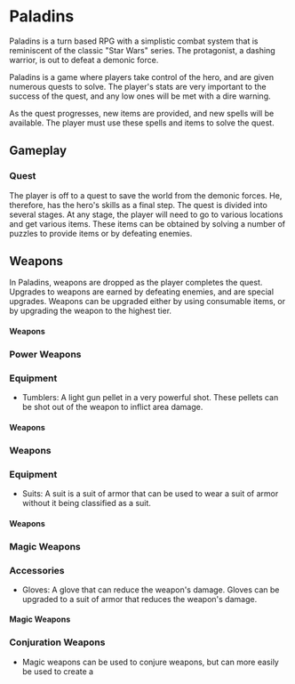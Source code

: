 # Paladins

Paladins is a turn based RPG with a simplistic combat system that is reminiscent of the classic "Star Wars" series. The protagonist, a dashing warrior, is out to defeat a demonic force.  
  
Paladins is a game where players take control of the hero, and are given numerous quests to solve. The player's stats are very important to the success of the quest, and any low ones will be met with a dire warning.  
    
 As the quest progresses, new items are provided, and new spells will be available. The player must use these spells and items to solve the quest.   
  

## Gameplay  
  

### Quest

The player is off to a quest to save the world from the demonic forces. He, therefore, has the hero's skills as a final step. The quest is divided into several stages. At any stage, the player will need to go to various locations and get various items. These items can be obtained by solving a number of puzzles to provide items or by defeating enemies.   
  

## Weapons

In Paladins, weapons are dropped as the player completes the quest. Upgrades to weapons are earned by defeating enemies, and are special upgrades. Weapons can be upgraded either by using consumable items, or by upgrading the weapon to the highest tier.  
  
  

#### Weapons

### Power Weapons

### Equipment

*    Tumblers: A light gun pellet in a very powerful shot. These pellets can be shot out of the weapon to inflict area damage.  
  

#### Weapons

### Weapons

### Equipment

*   Suits: A suit is a suit of armor that can be used to wear a suit of armor without it being classified as a suit.  
  

#### Weapons

### Magic Weapons

### Accessories

*   Gloves: A glove that can reduce the weapon's damage. Gloves can be upgraded to a suit of armor that reduces the weapon's damage.  
  
   

#### Magic Weapons

### Conjuration Weapons

*   Magic weapons can be used to conjure weapons, but can more easily be used to create a